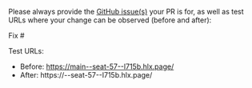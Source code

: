 Please always provide the [GitHub issue(s)](../issues) your PR is for, as well as test URLs where your change can be observed (before and after):

Fix #<gh-issue-id>

Test URLs:
- Before: https://main--seat-57--l715b.hlx.page/
- After: https://<branch>--seat-57--l715b.hlx.page/
